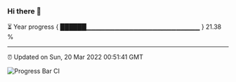 ### Hi there 👋

⏳ Year progress { ██████▁▁▁▁▁▁▁▁▁▁▁▁▁▁▁▁▁▁▁▁▁▁▁▁ } 21.38 %

---

⏰ Updated on Sun, 20 Mar 2022 00:51:41 GMT

![Progress Bar CI](https://github.com/liununu/liununu/workflows/Progress%20Bar%20CI/badge.svg)
